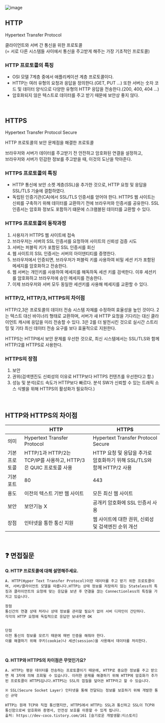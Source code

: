 ![image](https://github.com/dahui0525/world_best_CS_study/assets/80496853/8dfe16b1-4dab-4e37-9e16-8d277bfed337)

## HTTP
Hypertext Transfer Protocol

클라이언트와 서버 간 통신을 위한 프로토콜<br>
(= 서로 다른 시스템들 사이에서 통신을 주고받게 해주는 가장 기초적인 프로토콜)


### HTTP 프로토콜의 특징
- OSI 모델 7계층 중에서 애플리케이션 계층 프로토콜이다.
- HTTP는 여러 유형의 요청과 응답을 정의한다.(GET, PUT ...) 또한 서버는 숫자 코드 및 데이터 양식으로 다양한 유형의 HTTP 응답을 전송한다.(200, 400, 404 ...)
- 암호화되지 않은 텍스트로 데이터를 주고 받기 때문에 보안상 좋지 않다.

<br>

## HTTPS
Hypertext Transfer Protocol Secure

HTTP 프로토콜의 보안 문제점을 해결한 프로토콜

브라우저와 서버가 데이터를 주고받기 전 안전하고 암호화된 연결을 설정하고,<br>
브라우저와 서버가 민감한 정보를 주고받을 때, 이것의 도난을 막아준다.

### HTTPS 프로토콜의 특징
- HTTP 통신에 보안 소켓 계층(SSL)을 추가한 것으로, HTTP 요청 및 응답을 SSL/TLS 기술에 결합하였다.
- 독립된 인증기관(CA)에서 SSL/TLS 인증서를 얻어야 한다. HTTPS 웹 사이트는 신뢰를 구축하기 위해 데이터를 교환하기 전에 브라우저와 인증서를 공유한다. SSL 인증서는 암호화 정보도 포함하기 떄문에 스크램블된 데이터를 교환할 수 있다.

### HTTPS 프로토콜의 동작과정
1. 사용자가 HTTPS 웹 사이트에 접속
2. 브라우저는 서버의 SSL 인증서를 요청하여 사이트의 신뢰성 검증 시도
3. 서버는 퍼블릭 키가 포함된 SSL 인증서를 회신
4. 웹 사이트의 SSL 인증서는 서버의 아이덴티티를 증명한다. 
5. 브라우저에서 인증되면, 브라우저가 퍼블릭 키를 사용하여 비밀 세션 키가 포함된 메세지를 암호화하고 전송한다.
6. 웹 서버는 개인키를 사용하여 메세지를 해독하독 세션 키를 검색한다. 이후 세션키를 암호화하고 브라우저에 승인 메세지를 전송한다.
7. 이제 브라우저와 서버 모두 동일한 세션키를 사용해 메세지를 교환할 수 있다.

### HTTP/2, HTTP/3, HTTPS의 차이점
HTTP/2,3은 프로토콜의 데이터 전송 시스템 자체를 수정하여 효율성을 높인 것이다. 2는 텍스트 대신 바이너리 형태로 교환하며, 서버가 새 HTTP 요청을 기다리는 대신 클라이언트 캐시에 응답을 미리 전송할 수 있다.
3은 2를 더 발전시킨 것으로 실시간 스트리밍 및 기타 최신 데이터 전송 요구를 보다 효율적으로 지원한다.

HTTPS는 HTTP에서 보안 문제를 우선한 것으로, 최신 시스템에서는 SSL/TLS와 함께 HTTP/2를 HTTPS로 사용한다.

### HTTPS의 장점
1. 보안
2. 권위(검색엔진도 신뢰성의 이유로 HTTP보다 HTTPS 컨텐츠를 우선한다고 함.)
3. 성능 및 분석(로드 속도가 HTTP보다 빠르다. 분석 SW가 신뢰할 수 있는 트래픽 소스 식별을 위해 HTTPS의 활성화가 필요하다.)

<br>

## HTTP와 HTTPS의 차이점
| | HTTP | HTTPS |
| ----- | ----- | ----- |
|의미| Hypertext Transfer Protocol | Hypertext Transfer Protocol Secure|
|기본 프로토콜| HTTP/1과 HTTP/2는 TCP/IP를 사용하고, HTTP/3은 QUIC 프로토콜 사용 | HTTP 요청 및 응답을 추가로 암호화하기 위해 SSL/TLS와 함께 HTTP/2 사용 |
|기본 포트| 80 | 443 |
|용도| 이전의 텍스트 기반 웹 사이트 | 모든 최신 웹 사이트 |
|보안| 보안기능 X | 공개키 암호화에 SSL 인증서 사용 |
|장점| 인터넷을 통한 통신 지원 | 웹 사이트에 대한 권위, 신뢰성 및 검색엔진 순위 개선 |


<br>


## ❓ 면접질문
**Q. HTTP 프로토콜에 대해 설명해주세요.**
```
A. HTTP(Hyper Text Transfer Protocol)이란 데이터를 주고 받기 위한 프로토콜이며, 서버/클라이언트 모델을 따릅니다.HTTP는 상태 정보를 저장하지 않는 Stateless의 특징과 클라이언트의 요청에 맞는 응답을 보낸 후 연결을 끊는 Connectionless의 특징을 가지고 있습니다.

장점
통신간의 연결 상태 처리나 상태 정보를 관리할 필요가 없어 서버 디자인이 간단하다.
각각의 HTTP 요청에 독립적으로 응답만 보내주면 OK


단점
이전 통신의 정보를 모르기 때문에 매번 인증을 해줘야 한다.
이를 해결하기 위해 쿠키(cookie)나 세션(session)을 사용해서 데이터를 처리한다.
``` 

<br>

**Q. HTTP와 HTTPS의 차이점은 무엇인가요?**
```
A. HTTP는 평문 데이터를 전송하는 프로토콜이기 때문에, HTTP로 중요한 정보를 주고 받으면 제 3자에 의해 조회될 수 있습니다. 이러한 문제를 해결하기 위해 HTTP에 암호화가 추가된 프로토콜이 HTTPS입니다.HTTPS는 SSL의 껍질을 덮어쓴 HTTP라고 할 수 있습니다.

※ SSL(Secure Socket Layer) 인터넷을 통해 전달되는 정보를 보호하기 위해 개발한 통신 규약

HTTP는 원래 TCP와 직접 통신했지만, HTTPS에서 HTTP는 SSL과 통신하고 SSL이 TCP와 통신함으로써 암호화와 증명서, 안전성 보호를 이용할 수 있게 됩니다.
출처: https://dev-coco.tistory.com/161 [슬기로운 개발생활:티스토리]
```

